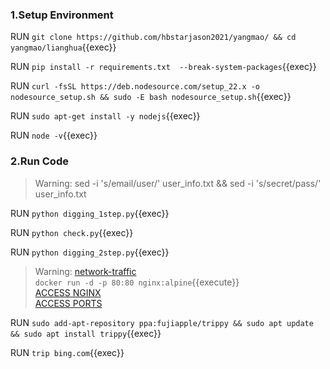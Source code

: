 ### 1.Setup Environment 

RUN `git clone https://github.com/hbstarjason2021/yangmao/ && cd yangmao/lianghua`{{exec}}

RUN `pip install -r requirements.txt  --break-system-packages`{{exec}}    

RUN  `curl -fsSL https://deb.nodesource.com/setup_22.x -o nodesource_setup.sh && sudo -E bash nodesource_setup.sh`{{exec}} 

RUN  `sudo apt-get install -y nodejs`{{exec}} 

RUN  `node -v`{{exec}} 

### 2.Run Code

>Warning:  sed -i  's/email/user/'  user_info.txt && sed -i  's/secret/pass/'  user_info.txt

RUN `python digging_1step.py`{{exec}}      

RUN `python check.py`{{exec}}  

RUN `python digging_2step.py`{{exec}} 


>Warning:  [network-traffic](https://github.com/killercoda/scenario-examples/blob/main/network-traffic/step1.md)     
`docker run -d -p 80:80 nginx:alpine`{{execute}}       
[ACCESS NGINX]({{TRAFFIC_HOST1_80}})    
[ACCESS PORTS]({{TRAFFIC_SELECTOR}})


RUN `sudo add-apt-repository ppa:fujiapple/trippy && sudo apt update && sudo apt install trippy`{{exec}} 

RUN `trip bing.com`{{exec}} 








